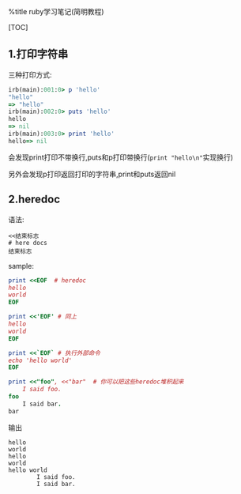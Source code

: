 %title ruby学习笔记(简明教程)

[TOC]

## 1.打印字符串

三种打印方式:

```ruby
irb(main):001:0> p 'hello'
"hello"
=> "hello"
irb(main):002:0> puts 'hello'
hello
=> nil
irb(main):003:0> print 'hello'
hello=> nil
```
会发现print打印不带换行,puts和p打印带换行(`print "hello\n"`实现换行)

另外会发现p打印返回打印的字符串,print和puts返回nil

## 2.heredoc
语法:
```
<<结束标志
# here docs
结束标志
```
sample:
```ruby
print <<EOF  # heredoc
hello
world
EOF

print <<'EOF' # 同上
hello
world
EOF

print <<`EOF` # 执行外部命令
echo 'hello world'
EOF

print <<"foo", <<"bar"  # 你可以把这些heredoc堆积起来
	I said foo.
foo
	I said bar.
bar
```
输出
```
hello
world
hello
world
hello world
        I said foo.
        I said bar.
```
